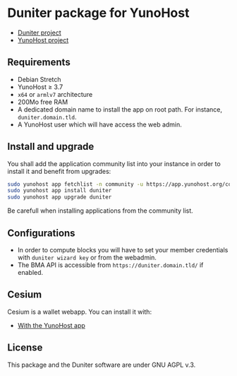 # Duniter package for YunoHost
- [Duniter project](https://duniter.org)
- [YunoHost project](https://yunohost.org)

## Requirements
- Debian Stretch
- YunoHost ≥ 3.7
- `x64` or `armlv7` architecture
- 200Mo free RAM
- A dedicated domain name to install the app on root path. For instance, `duniter.domain.tld`.
- A YunoHost user which will have access the web admin.

## Install and upgrade
You shall add the application community list into your instance in order to install it and benefit from upgrades:
```bash
sudo yunohost app fetchlist -n community -u https://app.yunohost.org/community.json
sudo yunohost app install duniter
sudo yunohost app upgrade duniter
```
Be carefull when installing applications from the community list.

## Configurations
- In order to compute blocks you will have to set your member credentials with `duniter wizard key` or from the webadmin.
- The BMA API is accessible from `https://duniter.domain.tld/` if enabled.

## Cesium
Cesium is a wallet webapp. You can install it with:
- [With the YunoHost app](https://github.com/YunoHost-Apps/cesium_ynh)
<!--- With a Duniter plugin: `duniter plug git+https://github.com/duniter/duniter-ui-cesium.git`-->

## License
This package and the Duniter software are under GNU AGPL v.3.
